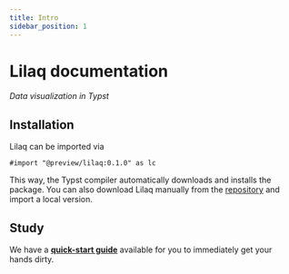 ```yaml
---
title: Intro
sidebar_position: 1
---
```

# Lilaq documentation
_Data visualization in Typst_


## Installation
Lilaq can be imported via
```typ
#import "@preview/lilaq:0.1.0" as lc
```
This way, the Typst compiler automatically downloads and installs the package. 
You can also download Lilaq manually from the [repository](https://github.com/lilaq-plot/lilaq) and import a local version. 


## Study

We have a [**quick-start guide**](./quickstart.md) available for you to immediately get your hands dirty. 

